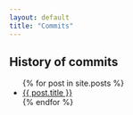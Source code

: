 ```yaml
---
layout: default
title: "Commits"
---
```


## History of commits

<ul>
{% for post in site.posts %}
  <li><a href="{{ post.url }}">{{ post.title }}</a></li>
{% endfor %}
</ul>